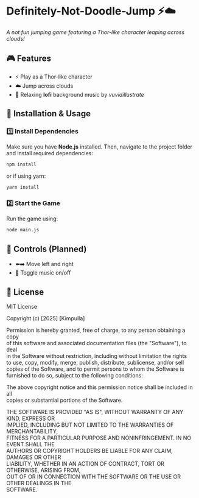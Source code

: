 # Definitely-Not-Doodle-Jump ⚡☁️

*A not fun jumping game featuring a Thor-like character leaping across clouds!*

## 🎮 Features

- ⚡ Play as a Thor-like character  
- ☁️ Jump across clouds  
- 🎵 Relaxing **lofi** background music by *vuvidillustrate*  

## 🚀 Installation & Usage

### 1️⃣ Install Dependencies  
Make sure you have **Node.js** installed. Then, navigate to the project folder and install required dependencies:

```sh
npm install
```
or if using yarn:
```sh
yarn install
```
### 2️⃣ Start the Game

Run the game using:
```sh
node main.js
```

## 🔧 Controls (Planned)

- ⬅️➡️ Move left and right  
- 🎵 Toggle music on/off  

## 📜 License

MIT License  

Copyright (c) [2025] [Kimpulla]

Permission is hereby granted, free of charge, to any person obtaining a copy  
of this software and associated documentation files (the "Software"), to deal  
in the Software without restriction, including without limitation the rights  
to use, copy, modify, merge, publish, distribute, sublicense, and/or sell  
copies of the Software, and to permit persons to whom the Software is  
furnished to do so, subject to the following conditions:  

The above copyright notice and this permission notice shall be included in all  
copies or substantial portions of the Software.  

THE SOFTWARE IS PROVIDED "AS IS", WITHOUT WARRANTY OF ANY KIND, EXPRESS OR  
IMPLIED, INCLUDING BUT NOT LIMITED TO THE WARRANTIES OF MERCHANTABILITY,  
FITNESS FOR A PARTICULAR PURPOSE AND NONINFRINGEMENT. IN NO EVENT SHALL THE  
AUTHORS OR COPYRIGHT HOLDERS BE LIABLE FOR ANY CLAIM, DAMAGES OR OTHER  
LIABILITY, WHETHER IN AN ACTION OF CONTRACT, TORT OR OTHERWISE, ARISING FROM,  
OUT OF OR IN CONNECTION WITH THE SOFTWARE OR THE USE OR OTHER DEALINGS IN THE  
SOFTWARE.
